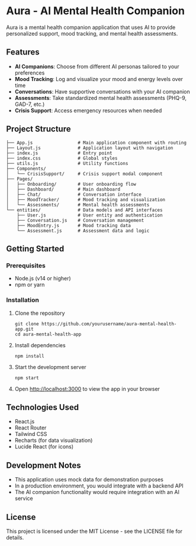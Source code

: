 # Aura - AI Mental Health Companion

Aura is a mental health companion application that uses AI to provide personalized support, mood tracking, and mental health assessments.

## Features

- **AI Companions**: Choose from different AI personas tailored to your preferences
- **Mood Tracking**: Log and visualize your mood and energy levels over time
- **Conversations**: Have supportive conversations with your AI companion
- **Assessments**: Take standardized mental health assessments (PHQ-9, GAD-7, etc.)
- **Crisis Support**: Access emergency resources when needed

## Project Structure

```
├── App.js                 # Main application component with routing
├── Layout.js              # Application layout with navigation
├── index.js               # Entry point
├── index.css              # Global styles
├── utils.js               # Utility functions
├── Components/
│   └── CrisisSupport/     # Crisis support modal component
├── Pages/
│   ├── Onboarding/        # User onboarding flow
│   ├── Dashboard/         # Main dashboard
│   ├── Chat/              # Conversation interface
│   ├── MoodTracker/       # Mood tracking and visualization
│   └── Assessments/       # Mental health assessments
└── entities/              # Data models and API interfaces
    ├── User.js            # User entity and authentication
    ├── Conversation.js    # Conversation management
    ├── MoodEntry.js       # Mood tracking data
    └── Assessment.js      # Assessment data and logic
```

## Getting Started

### Prerequisites

- Node.js (v14 or higher)
- npm or yarn

### Installation

1. Clone the repository
   ```
   git clone https://github.com/yourusername/aura-mental-health-app.git
   cd aura-mental-health-app
   ```

2. Install dependencies
   ```
   npm install
   ```

3. Start the development server
   ```
   npm start
   ```

4. Open [http://localhost:3000](http://localhost:3000) to view the app in your browser

## Technologies Used

- React.js
- React Router
- Tailwind CSS
- Recharts (for data visualization)
- Lucide React (for icons)

## Development Notes

- This application uses mock data for demonstration purposes
- In a production environment, you would integrate with a backend API
- The AI companion functionality would require integration with an AI service

## License

This project is licensed under the MIT License - see the LICENSE file for details.